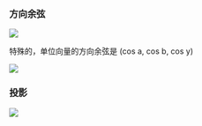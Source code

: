 ### 方向余弦

![](https://cdn.nlark.com/yuque/__latex/34ce19a27f8c728cd4d277996bf96ea8.svg)

特殊的，单位向量的方向余弦是 (cos a, cos b, cos y)

![](https://cdn.nlark.com/yuque/__latex/346b2ae7c612dc28f59eb38a8c1e8dc6.svg)

### 投影

![](https://cdn.nlark.com/yuque/__latex/6ae0851eeafe1dd9e303c3df5fb62236.svg)
